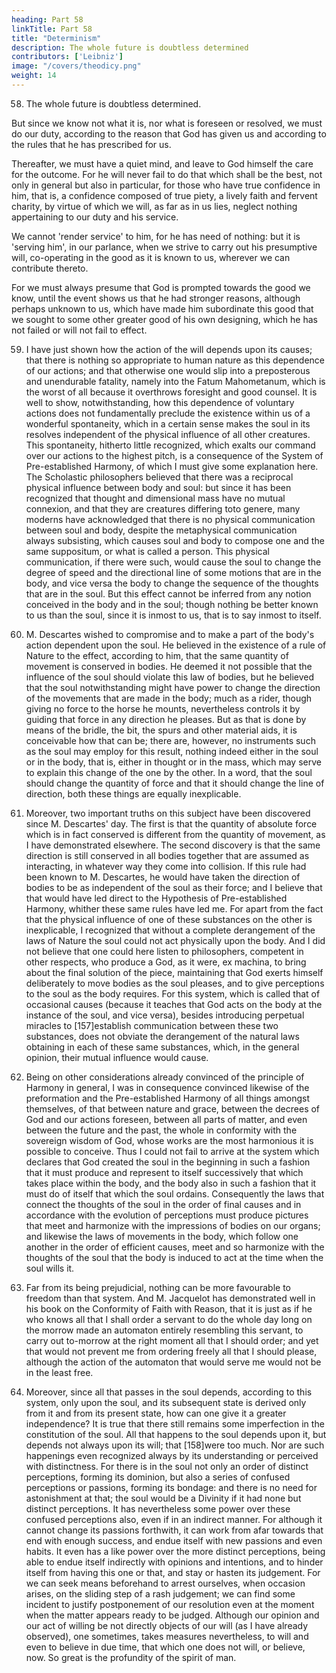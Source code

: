 ```yaml
---
heading: Part 58
linkTitle: Part 58
title: "Determinism"
description: The whole future is doubtless determined
contributors: ['Leibniz']
image: "/covers/theodicy.png"
weight: 14
---
```



58. The whole future is doubtless determined.

But since we know not what it is, nor what is foreseen or resolved, we must do our duty, according to the reason that God has given us and according to the rules that he has prescribed for us.

Thereafter, we must have a quiet mind, and leave to God himself the care for the outcome. For he will never fail to do that which shall be the best, not only in general but also in particular, for those who have true confidence in him, that is, a confidence composed of true piety, a lively faith and fervent charity, by virtue of which we will, as far as in us lies, neglect nothing appertaining to our duty and his service.

We cannot 'render service' to him, for he has need of nothing: but it is 'serving him', in our parlance, when we strive to carry out his presumptive will, co-operating in the good as it is known to us, wherever we can contribute thereto. 

For we must always presume that God is prompted towards the good we know, until the event shows us that he had stronger reasons, although perhaps unknown to us, which have made him subordinate this good that we sought to some other greater good of his own designing, which he has not failed or will not fail to effect.


59. I have just shown how the action of the will depends upon its causes; that there is nothing so appropriate to human nature as this dependence of our actions; and that otherwise one would slip into a preposterous and unendurable fatality, namely into the Fatum Mahometanum, which is the worst of all because it overthrows foresight and good counsel. It is well to show, notwithstanding, how this dependence of voluntary actions does not fundamentally preclude the existence within us of a wonderful spontaneity, which in a certain sense makes the soul in its resolves independent of the physical influence of all other creatures. This spontaneity, hitherto little recognized, which exalts our command over our actions to the highest pitch, is a consequence of the System of Pre-established Harmony, of which I must give some explanation here. The Scholastic philosophers believed that there was a reciprocal physical influence between body and soul: but since it has been recognized that thought and dimensional mass have no mutual connexion, and that they are creatures differing toto genere, many moderns have acknowledged that there is no physical communication between soul and body, despite the metaphysical communication always subsisting, which causes soul and body to compose one and the same suppositum, or what is called a person. This physical communication, if there were such, would cause the soul to change the degree of speed and the directional line of some motions that are in the body, and vice versa the body to change the sequence of the thoughts that are in the soul. But this effect cannot be inferred from any notion conceived in the body and in the soul; though nothing be better known to us than the soul, since it is inmost to us, that is to say inmost to itself.


60. M. Descartes wished to compromise and to make a part of the body's action dependent upon the soul. He believed in the existence of a rule of Nature to the effect, according to him, that the same quantity of movement is conserved in bodies. He deemed it not possible that the influence of the soul should violate this law of bodies, but he believed that the soul notwithstanding might have power to change the direction of the movements that are made in the body; much as a rider, though giving no force to the horse he mounts, nevertheless controls it by guiding that force in any direction he pleases. But as that is done by means of the bridle, the bit, the spurs and other material aids, it is conceivable how that can be; there are, however, no instruments such as the soul may employ for this result, nothing indeed either in the soul or in the body, that is, either in thought or in the mass, which may serve to explain this change of the one by the other. In a word, that the soul should change the quantity of force and that it should change the line of direction, both these things are equally inexplicable.

61. Moreover, two important truths on this subject have been discovered since M. Descartes' day. The first is that the quantity of absolute force which is in fact conserved is different from the quantity of movement, as I have demonstrated elsewhere. The second discovery is that the same direction is still conserved in all bodies together that are assumed as interacting, in whatever way they come into collision. If this rule had been known to M. Descartes, he would have taken the direction of bodies to be as independent of the soul as their force; and I believe that that would have led direct to the Hypothesis of Pre-established Harmony, whither these same rules have led me. For apart from the fact that the physical influence of one of these substances on the other is inexplicable, I recognized that without a complete derangement of the laws of Nature the soul could not act physically upon the body. And I did not believe that one could here listen to philosophers, competent in other respects, who produce a God, as it were, ex machina, to bring about the final solution of the piece, maintaining that God exerts himself deliberately to move bodies as the soul pleases, and to give perceptions to the soul as the body requires. For this system, which is called that of occasional causes (because it teaches that God acts on the body at the instance of the soul, and vice versa), besides introducing perpetual miracles to [157]establish communication between these two substances, does not obviate the derangement of the natural laws obtaining in each of these same substances, which, in the general opinion, their mutual influence would cause.

62. Being on other considerations already convinced of the principle of Harmony in general, I was in consequence convinced likewise of the preformation and the Pre-established Harmony of all things amongst themselves, of that between nature and grace, between the decrees of God and our actions foreseen, between all parts of matter, and even between the future and the past, the whole in conformity with the sovereign wisdom of God, whose works are the most harmonious it is possible to conceive. Thus I could not fail to arrive at the system which declares that God created the soul in the beginning in such a fashion that it must produce and represent to itself successively that which takes place within the body, and the body also in such a fashion that it must do of itself that which the soul ordains. Consequently the laws that connect the thoughts of the soul in the order of final causes and in accordance with the evolution of perceptions must produce pictures that meet and harmonize with the impressions of bodies on our organs; and likewise the laws of movements in the body, which follow one another in the order of efficient causes, meet and so harmonize with the thoughts of the soul that the body is induced to act at the time when the soul wills it.

63. Far from its being prejudicial, nothing can be more favourable to freedom than that system. And M. Jacquelot has demonstrated well in his book on the Conformity of Faith with Reason, that it is just as if he who knows all that I shall order a servant to do the whole day long on the morrow made an automaton entirely resembling this servant, to carry out to-morrow at the right moment all that I should order; and yet that would not prevent me from ordering freely all that I should please, although the action of the automaton that would serve me would not be in the least free.

64. Moreover, since all that passes in the soul depends, according to this system, only upon the soul, and its subsequent state is derived only from it and from its present state, how can one give it a greater independence? It is true that there still remains some imperfection in the constitution of the soul. All that happens to the soul depends upon it, but depends not always upon its will; that [158]were too much. Nor are such happenings even recognized always by its understanding or perceived with distinctness. For there is in the soul not only an order of distinct perceptions, forming its dominion, but also a series of confused perceptions or passions, forming its bondage: and there is no need for astonishment at that; the soul would be a Divinity if it had none but distinct perceptions. It has nevertheless some power over these confused perceptions also, even if in an indirect manner. For although it cannot change its passions forthwith, it can work from afar towards that end with enough success, and endue itself with new passions and even habits. It even has a like power over the more distinct perceptions, being able to endue itself indirectly with opinions and intentions, and to hinder itself from having this one or that, and stay or hasten its judgement. For we can seek means beforehand to arrest ourselves, when occasion arises, on the sliding step of a rash judgement; we can find some incident to justify postponement of our resolution even at the moment when the matter appears ready to be judged. Although our opinion and our act of willing be not directly objects of our will (as I have already observed), one sometimes, takes measures nevertheless, to will and even to believe in due time, that which one does not will, or believe, now. So great is the profundity of the spirit of man.

